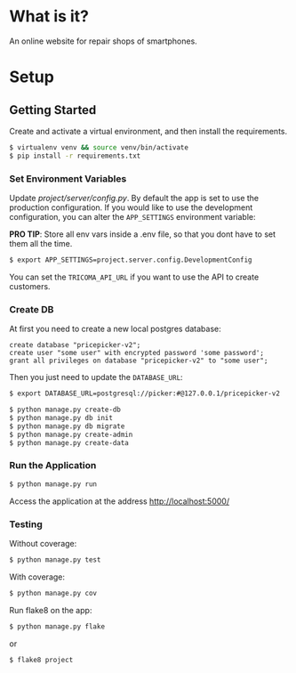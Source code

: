 # What is it?
An online website for repair shops of smartphones.

# Setup
## Getting Started

Create and activate a virtual environment, and then install the requirements.

```sh
$ virtualenv venv && source venv/bin/activate
$ pip install -r requirements.txt
```

### Set Environment Variables

Update *project/server/config.py*.
By default the app is set to use the production configuration. If you would like to use the development configuration, you can alter the `APP_SETTINGS` environment variable:

**PRO TIP**: Store all env vars inside a .env file, so that you dont have to set them all the time.
```sh
$ export APP_SETTINGS=project.server.config.DevelopmentConfig
```

You can set the `TRICOMA_API_URL` if you want to use the API to create customers.

### Create DB
At first you need to create a new local postgres database:
```postgresql
create database "pricepicker-v2";
create user "some user" with encrypted password 'some password';
grant all privileges on database "pricepicker-v2" to "some user";
```

Then you just need to update the `DATABASE_URL`:
```sh
$ export DATABASE_URL=postgresql://picker:#@127.0.0.1/pricepicker-v2
```

```sh
$ python manage.py create-db
$ python manage.py db init
$ python manage.py db migrate
$ python manage.py create-admin
$ python manage.py create-data
```

### Run the Application

```sh
$ python manage.py run
```

Access the application at the address [http://localhost:5000/](http://localhost:5000/)

### Testing

Without coverage:

```sh
$ python manage.py test
```

With coverage:

```sh
$ python manage.py cov
```

Run flake8 on the app:

```sh
$ python manage.py flake
```

or

```sh
$ flake8 project
```
